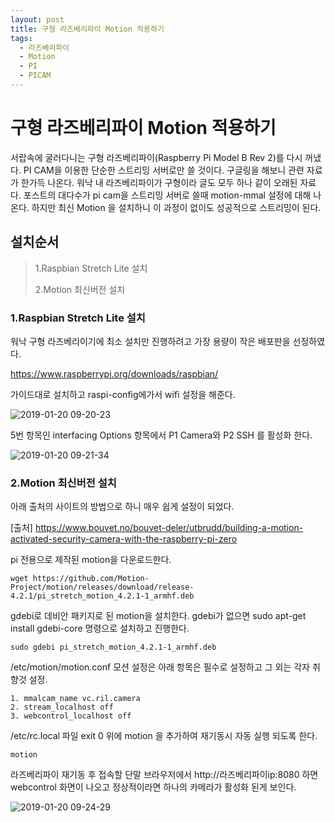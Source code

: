 ```yaml
---
layout: post
title: 구형 라즈베리파이 Motion 적용하기
tags:
  - 라즈베리파이
  - Motion
  - PI
  - PICAM
---
```



# 구형 라즈베리파이 Motion 적용하기

서랍속에 굴러다니는 구형 라즈베리파이(Raspberry Pi Model B Rev 2)를 다시 꺼냈다. PI CAM을 이용한 단순한 스트리밍 서버로만 쓸 것이다. 구글링을 해보니 관련 자료가 한가득 나온다. 워낙 내 라즈베리파이가 구형이라 글도 모두 하나 같이 오래된 자료다. 포스트의 대다수가 pi cam을 스트리밍 서버로 쓸때 motion-mmal 설정에 대해 나온다. 하지만 최신 Motion 을 설치하니 이 과정이 없이도 성공적으로 스트리밍이 된다.

## 설치순서

> 1.Raspbian Stretch Lite 설치
> 
> 2.Motion 최신버전 설치

### 1.Raspbian Stretch Lite 설치

워낙 구형 라즈베리이기에 최소 설치만 진행하려고 가장 용량이 작은 배포판을 선정하였다. 

https://www.raspberrypi.org/downloads/raspbian/

가이드대로 설치하고 raspi-config에가서 wifi 설정을 해준다. 

![2019-01-20 09-20-23](https://user-images.githubusercontent.com/19382541/51433745-ae81f200-1c94-11e9-9350-67baf3784d27.png)

5번 항목인 interfacing Options 항목에서 P1 Camera와 P2 SSH 를 활성화 한다. 

![2019-01-20 09-21-34](https://user-images.githubusercontent.com/19382541/51433752-d1aca180-1c94-11e9-9d6c-394c6aa719be.png)

### 2.Motion 최신버전 설치

아래 출처의 사이트의 방법으로 하니 매우 쉽게 설정이 되었다.

[출처]
https://www.bouvet.no/bouvet-deler/utbrudd/building-a-motion-activated-security-camera-with-the-raspberry-pi-zero

pi 전용으로 제작된 motion을 다운로드한다.

```
wget https://github.com/Motion-Project/motion/releases/download/release-4.2.1/pi_stretch_motion_4.2.1-1_armhf.deb
```

gdebi로 데비안 패키지로 된 motion을 설치한다. gdebi가 없으면 sudo apt-get install gdebi-core 명령으로 설치하고 진행한다.

```
sudo gdebi pi_stretch_motion_4.2.1-1_armhf.deb
```

/etc/motion/motion.conf 모션 설정은 아래 항목은 필수로 설정하고 그 외는 각자 취향것 설정.

```
1. mmalcam_name vc.ril.camera
2. stream_localhost off 
3. webcontrol_localhost off
```


/etc/rc.local 파일 exit 0 위에 motion 을 추가하여 재기동시 자동 실행 되도록 한다.

```
motion 
```

라즈베리파이 재기동 후 접속할 단말 브라우저에서 http://라즈베리파이ip:8080 하면 webcontrol 화면이 나오고 정상적이라면 하나의 카메라가 활성화 된게 보인다.

![2019-01-20 09-24-29](https://user-images.githubusercontent.com/19382541/51433807-97dc9a80-1c96-11e9-9356-5220912d05aa.png)

